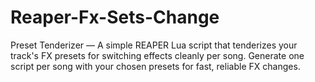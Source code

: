 # Reaper-Fx-Sets-Change
Preset Tenderizer — A simple REAPER Lua script  that tenderizes your track's FX presets for switching effects cleanly per song. Generate one script per song with your chosen presets for fast, reliable FX changes.

